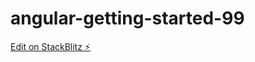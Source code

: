 # angular-getting-started-99

[Edit on StackBlitz ⚡️](https://stackblitz.com/edit/angular-getting-started-99)